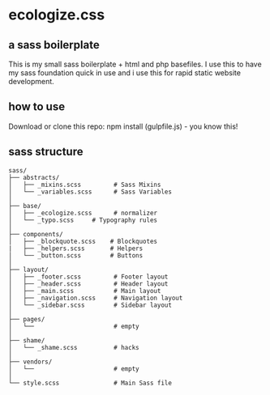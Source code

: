 # ecologize.css

## a sass boilerplate

This is my small sass boilerplate + html and php basefiles. I use this to have my sass foundation quick in use and i use this for rapid static website development.

## how to use

Download or clone this repo: npm install (gulpfile.js) - you know this!

## sass structure

    sass/
    ├── abstracts/     
    │   ├── _mixins.scss         # Sass Mixins
    │   └── _variables.scss      # Sass Variables
    │   
    ├── base/          
    │   ├── _ecologize.scss      # normalizer
    │   └── _typo.scss     # Typography rules
    │       
    ├── components/              
    │   ├── _blockquote.scss    # Blockquotes
    |   ├── _helpers.scss       # Helpers
    │   └── _button.scss        # Buttons
    │       
    ├── layout/        
    │   ├── _footer.scss         # Footer layout      
    │   ├── _header.scss         # Header layout
    │   ├── _main.scss           # Main layout   
    │   ├── _navigation.scss     # Navigation layout
    │   └── _sidebar.scss        # Sidebar layout
    │       
    ├── pages/    
    │   └──                      # empty
    │       
    ├── shame/
    │   └── _shame.scss          # hacks
    │       
    ├── vendors/
    │   └──                      # empty
    │       
    └── style.scss               # Main Sass file
